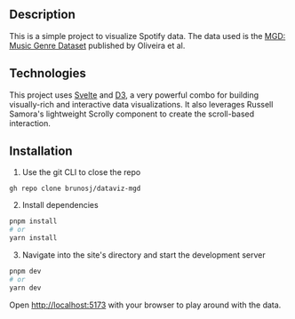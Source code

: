 ## Description

This is a simple project to visualize Spotify data. The data used is the [MGD: Music Genre Dataset](https://zenodo.org/records/4778563) published by Oliveira et al.

## Technologies

This project uses [Svelte](https://svelte.dev/) and [D3](https://d3js.org/), a very powerful combo for building visually-rich and interactive data visualizations. It also leverages Russell Samora's lightweight Scrolly component to create the scroll-based interaction.

## Installation

1. Use the git CLI to close the repo

```
gh repo clone brunosj/dataviz-mgd
```

2. Install dependencies

```bash
pnpm install
# or
yarn install
```

3. Navigate into the site's directory and start the development server

```bash
pnpm dev
# or
yarn dev
```

Open [http://localhost:5173](http://localhost:5173) with your browser to play around with the data.
